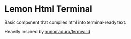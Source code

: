 # Lemon Html Terminal

Basic component that compiles html into terminal-ready text.

Heavilly inspired by [nunomaduro/termwind](https://github.com/nunomaduro/termwind)
